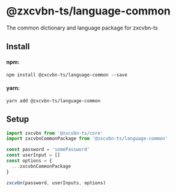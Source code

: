 # @zxcvbn-ts/language-common

The common dictionary and language package for zxcvbn-ts

## Install

#### npm:

`npm install @zxcvbn-ts/language-common --save`

#### yarn:

`yarn add @zxcvbn-ts/language-common`

## Setup

```js
import zxcvbn from '@zxcvbn-ts/core'
import zxcvbnCommonPackage from '@zxcvbn-ts/language-common'

const password = 'somePassword'
const userInput = []
const options = {
  ...zxcvbnCommonPackage
}

zxcvbn(password, userInputs, options)
```
